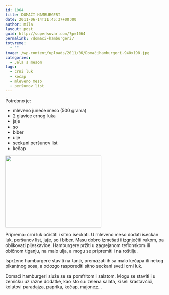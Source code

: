 ```yaml
---
id: 1064
title: DOMAĆI HAMBURGERI
date: 2011-06-14T11:45:37+00:00
author: mila
layout: post
guid: http://superkuvar.com/?p=1064
permalink: /domaci-hamburgeri/
totvreme:
  - ""
image: /wp-content/uploads/2011/06/Domaćihamburgeri-940x198.jpg
categories:
  - Jela s mesom
tags:
  - crni luk
  - kečap
  - mleveno meso
  - peršunov list
---
```

Potrebno je:

  * mleveno juneće meso (500 grama)
  * 2 glavice crnog luka
  * jaje
  * so
  * biber
  * ulje
  * seckani peršunov list
  * kečap

<img class="alignnone size-medium wp-image-3602" title="Domaćihamburgeri" src="/wp-content/uploads/2011/06/Domaćihamburgeri-300x225.jpg" alt="" width="300" height="225" /> 

Priprema: crni luk očistiti i sitno iseckati. U mleveno meso dodati iseckan luk, peršunov list, jaje, so i biber. Masu dobro izmešati i izgnječiti rukom, pa oblikovati pljeskavice. Hamburgere pržiti u zagrejanom teflonskom ili običnom tiganju, na malo ulja, a mogu se pripremiti i na roštilju.

Ispržene hamburgere staviti na tanjir, premazati ih sa malo kečapa ili nekog pikantnog sosa, a odozgo rasporediti sitno seckani sveži crni luk.

Domaći hamburgeri služe se sa pomfritom i salatom. Mogu se staviti i u zemičku uz razne dodatke, kao što su: zelena salata, kiseli krastavčići, kolutovi paradajza, paprika, kečap, majonez&#8230;
